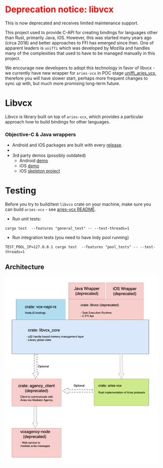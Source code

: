 # <span style="color:red;background:white">Deprecation notice: libvcx</span>
This is now deprecated and receives limited maintenance support. 

This project used to provide C-API for creating bindings for languages other than Rust, primarily 
Java, iOS. However, this was started many years ago (circa 2018) and better approaches
to FFI has emerged since then. One of apparent leaders is `uniffi` which was developed by Mozilla and
handles many of the complexities that used to have to be managed manually in this project.

We encourage new developers to adopt this technology in favor of libvcx - we currently have new 
wrapper for `aries-vcx` in POC stage [uniffi_aries_vcx](../uniffi_aries_vcx), therefore you 
will have slower start, perhaps more frequent changes to sync up with, but much more promising 
long-term future.

# Libvcx
Libvcx is library built on top of `aries-vcx`, which provides a particular approach how to build bindings for 
other languages.

### Objective-C & Java wrappers
- Android and iOS packages are built with every [release](../docs/RELEASES.md).
- 
- 3rd party demos (possibly outdated)
  * Android [demo](https://github.com/sktston/vcx-demo-android) 
  * iOS [demo](https://github.com/sktston/vcx-demo-ios)
  * iOS [skeleton project](https://github.com/sktston/vcx-skeleton-ios)

# Testing
Before you try to build/test `libvcx` crate on your machine, make sure you can build `aries-vcx` - see 
[aries-vcx README](../aries_vcx).

- Run unit tests:
```
cargo test  --features "general_test" -- --test-threads=1
```
- Run integration tests (you need to have Indy pool running)
```
TEST_POOL_IP=127.0.0.1 cargo test  --features "pool_tests" -- --test-threads=1
```

## Architecture

<img alt="Libvcx architecture diagram" src="../docs/architecture/architecture_230223_libvcx.png"/>
